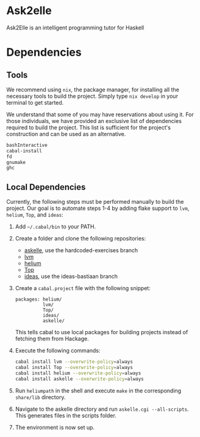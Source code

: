 # Ask2elle
Ask2Elle is an intelligent programming tutor for Haskell

# Dependencies

## Tools
We recommend using `nix`, the package manager, for installing all the necessary tools to build the project. Simply type `nix develop` in your terminal to get started.

We understand that some of you may have reservations about using it. For those individuals, we have provided an exclusive list of dependencies required to build the project. This list is sufficient for the project's construction and can be used as an alternative.
```bash
bashInteractive
cabal-install
fd
gnumake
ghc 
```

## Local Dependencies 
Currently, the following steps must be performed manually to build the project. Our goal is to automate steps 1-4 by adding flake support to `lvm`, `helium`, `Top`, and `ideas`:

1. Add `~/.cabal/bin` to your PATH. 
2. Create a folder and clone the following repositories:
   - [askelle](https://github.com/alexgerdes/askelle), use the hardcoded-exercises branch
   - [lvm](https://github.com/alexgerdes/lvm)
   - [helium](https://github.com/alexgerdes/helium)
   - [Top](https://github.com/alexgerdes/Top)
   - [ideas](https://github.com/ideas-edu/ideas), use the ideas-bastiaan branch
3. Create a `cabal.project` file with the following snippet:
   ```cabal
   packages: helium/
             lvm/
             Top/
             ideas/
             askelle/
   ```
     This tells cabal to use local packages for building projects instead of fetching them from Hackage.

4. Execute the following commands:
    ```bash
    cabal install lvm --overwrite-policy=always 
    cabal install Top --overwrite-policy=always 
    cabal install helium --overwrite-policy=always 
    cabal install askelle --overwrite-policy=always
    ```
5. Run `heliumpath` in the shell and execute `make` in the corresponding `share/lib` directory.
6. Navigate to the askelle directory and run `askelle.cgi --all-scripts`. This generates files in the scripts folder.
7. The environment is now set up.



